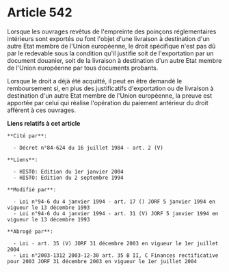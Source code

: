 # Article 542

Lorsque les ouvrages revêtus de l'empreinte des poinçons réglementaires intérieurs sont exportés ou font l'objet d'une
livraison à destination d'un autre Etat membre de l'Union européenne, le droit spécifique n'est pas dû par le redevable sous
la condition qu'il justifie soit de l'exportation par un document douanier, soit de la livraison à destination d'un autre
Etat membre de l'Union européenne par tous documents probants.

Lorsque le droit a déjà été acquitté, il peut en être demandé le remboursement si, en plus des justificatifs d'exportation ou
de livraison à destination d'un autre Etat membre de l'Union européenne, la preuve est apportée par celui qui réalise
l'opération du paiement antérieur du droit afférent à ces ouvrages.

**Liens relatifs à cet article**

	**Cité par**:

	  - Décret n°84-624 du 16 juillet 1984 - art. 2 (V)

	**Liens**:

	  - HISTO: Edition du 1er janvier 2004
	  - HISTO: Edition du 2 septembre 1994

	**Modifié par**:

	  - Loi n°94-6 du 4 janvier 1994 - art. 17 () JORF 5 janvier 1994 en vigueur le 13 décembre 1993
	  - Loi n°94-6 du 4 janvier 1994 - art. 31 (V) JORF 5 janvier 1994 en vigueur le 13 décembre 1993

	**Abrogé par**:

	  - Loi - art. 35 (V) JORF 31 décembre 2003 en vigueur le 1er juillet 2004
	  - Loi n°2003-1312 2003-12-30 art. 35 B II, C Finances rectificative pour 2003 JORF 31 décembre 2003 en vigueur le 1er juillet 2004
